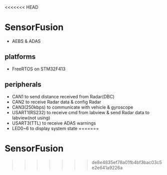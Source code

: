 <<<<<<< HEAD
# SensorFusion
 * AEBS & ADAS

## platforms
 * FreeRTOS on STM32F413

## peripherals
 * CAN1 to send distance received from Radar(DBC)
 * CAN2 to receive Radar data & config Radar
 * CAN3(250kbps) to communicate with vehicle & gyroscope
 * USART1(RS232) to receive cmd from labview & send Radar data to labview(not using)
 * USART3(TTL) to receive ADAS warnings
 * LED0~6 to display system state
=======
# SensorFusion
>>>>>>> de8e4835ef78a01fb4bf3bac03c5e2e641a9226a
